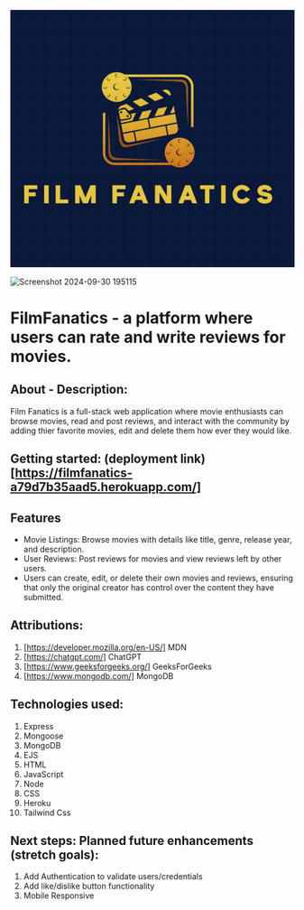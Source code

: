 ![Film Fanatics Logo](/public/images/logo.png)

![Screenshot 2024-09-30 195115](https://github.com/user-attachments/assets/8d258b17-28b7-4bff-a415-f56659afe3ff)

# FilmFanatics - a platform where users can rate and write reviews for movies.

## About - Description:

Film Fanatics is a full-stack web application where movie enthusiasts can browse movies, read and post reviews, and interact with the community by adding thier favorite movies, edit and delete them how ever they would like.

## Getting started: (deployment link) [https://filmfanatics-a79d7b35aad5.herokuapp.com/]

## Features

- Movie Listings: Browse movies with details like title, genre, release year, and description.
- User Reviews: Post reviews for movies and view reviews left by other users.
- Users can create, edit, or delete their own movies and reviews, ensuring that only the original creator has control over the content they have submitted.

## Attributions:

1. [https://developer.mozilla.org/en-US/] MDN
2. [https://chatgpt.com/] ChatGPT
3. [https://www.geeksforgeeks.org/] GeeksForGeeks
4. [https://www.mongodb.com/] MongoDB

## Technologies used:

1. Express
2. Mongoose
3. MongoDB
4. EJS
5. HTML
6. JavaScript
7. Node
8. CSS
9. Heroku
10. Tailwind Css

## Next steps: Planned future enhancements (stretch goals):

1. Add Authentication to validate users/credentials
2. Add like/dislike button functionality
3. Mobile Responsive
